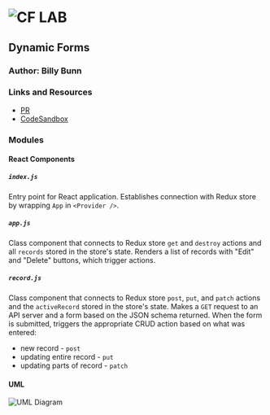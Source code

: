 ![CF](http://i.imgur.com/7v5ASc8.png) LAB
=================================================

## Dynamic Forms

### Author: Billy Bunn

### Links and Resources
* [PR](https://github.com/401-advanced-javascript-billybunn/lab-32/pull/1)
* [CodeSandbox](https://codesandbox.io/s/6z2xy2vjw3)

### Modules
#### React Components
##### `index.js`
Entry point for React application. Establishes connection with Redux store by wrapping `App` in `<Provider />`.

##### `app.js`
Class component that connects to Redux store `get` and `destroy` actions and all `records` stored in the store's state. Renders a list of records with "Edit" and "Delete" buttons, which trigger actions.

##### `record.js`
Class component that connects to Redux store `post`, `put`, and `patch` actions and the `activeRecord` stored in the store's state. Makes a `GET` request to an API server and a form based on the JSON schema returned. When the form is submitted, triggers the appropriate CRUD action based on what was entered:
* new record - `post`
* updating entire record - `put`
* updating parts of record - `patch`

#### UML
![UML Diagram](https://i.imgur.com/awx3ugm.jpg)
